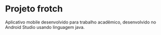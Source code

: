 # Projeto frotch

Aplicativo mobile desenvolvido para trabalho acadêmico, desenvolvido no Android Studio usando linguagem java.
 
